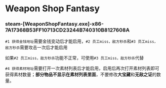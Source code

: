 # Weapon Shop Fantasy

### steam-[WeaponShopFantasy.exe]-x86-7A17368B53FF10713CD23244B740310B8127608A
`#1 获得金钱地址`需要金钱变动后才能启用，`#2 员工miss，敌方秒杀`和`#3 员工miss，敌方秒杀`需要攻击一次后才能启用

如果`#2 员工miss，敌方秒杀`功能不正常，可使用`#3 员工miss，敌方秒杀`代替

`#4 获得素材地址`需要打开一次素材列表后才能启用，启用后再次打开素材列表即可获得素材数量；**部分物品不显示在素材列表里面**，不要修改**大宝藏**和**无敌之证**的数量。
